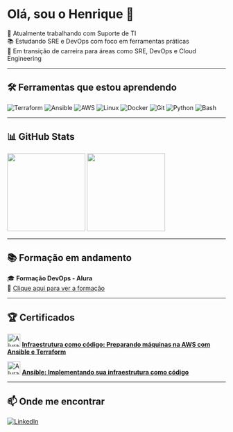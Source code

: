 # Olá, sou o Henrique 🐧

🎯 Atualmente trabalhando com Suporte de TI  
📚 Estudando SRE e DevOps com foco em ferramentas práticas  
🚀 Em transição de carreira para áreas como SRE, DevOps e Cloud Engineering

---

## 🛠️ Ferramentas que estou aprendendo

![Terraform](https://img.shields.io/badge/-Terraform-623CE4?style=flat-square&logo=terraform&logoColor=white)
![Ansible](https://img.shields.io/badge/-Ansible-EE0000?style=flat-square&logo=ansible&logoColor=white)
![AWS](https://img.shields.io/badge/-AWS-232F3E?style=flat-square&logo=amazon-aws&logoColor=white)
![Linux](https://img.shields.io/badge/-Linux-FCC624?style=flat-square&logo=linux&logoColor=black)
![Docker](https://img.shields.io/badge/-Docker-2496ED?style=flat-square&logo=docker&logoColor=white)
![Git](https://img.shields.io/badge/-Git-F05032?style=flat-square&logo=git&logoColor=white)
![Python](https://img.shields.io/badge/-Python-3776AB?style=flat-square&logo=python&logoColor=white)
![Bash](https://img.shields.io/badge/-Bash-4EAA25?style=flat-square&logo=gnu-bash&logoColor=white)

---

## 📊 GitHub Stats

<div>
  <img height="180em" src="https://github-readme-stats.vercel.app/api?username=mataroh&show_icons=true&theme=codeSTACKr">
  <img height="180em" src="https://github-readme-stats.vercel.app/api/top-langs/?username=mataroh&layout=compact&theme=codeSTACKr">
</div>

---

## 📚 Formação em andamento

🎓 **Formação DevOps - Alura**  
🔗 [Clique aqui para ver a formação](https://cursos.alura.com.br/formacao-devops)

---

## 🏆 Certificados

[<img src="https://www.alura.com.br/assets/img/alura-logo.1686744883.svg" alt="Alura" width="30"/>](https://github.com/mataroh/certificados/blob/master/Infraestrutura-como-codigo-preparando-maquinas-na-AWS-com-Ansible-e-Terraform-Alura.pdf)
[**Infraestrutura como código: Preparando máquinas na AWS com Ansible e Terraform**](https://github.com/mataroh/certificados/blob/master/Infraestrutura-como-codigo-preparando-maquinas-na-AWS-com-Ansible-e-Terraform-Alura.pdf)

[<img src="https://www.alura.com.br/assets/img/alura-logo.1686744883.svg" alt="Alura" width="30"/>](https://github.com/mataroh/certificados/blob/master/Ansible-implementando-sua-infraestrutura-como-codigo-Alura.pdf)
[**Ansible: Implementando sua infraestrutura como código**](https://github.com/mataroh/certificados/blob/master/Ansible-implementando-sua-infraestrutura-como-codigo-Alura.pdf)

---

## 📫 Onde me encontrar

[![LinkedIn](https://img.shields.io/badge/-LinkedIn-0077B5?style=flat-square&logo=linkedin&logoColor=white)](https://www.linkedin.com/in/henriquemataro)
